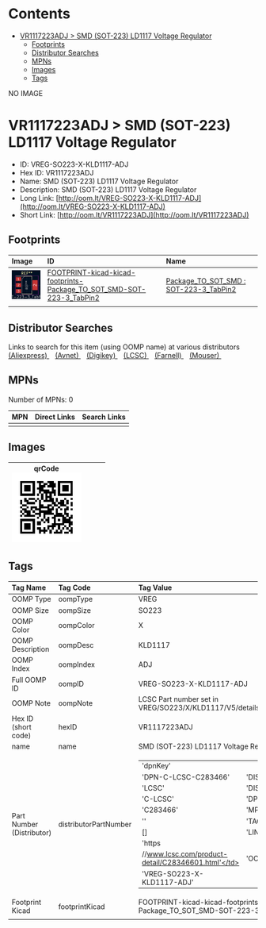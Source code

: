 



Contents
========

* [VR1117223ADJ > SMD (SOT-223) LD1117 Voltage Regulator](#vr1117223adj--smd-sot-223-ld1117-voltage-regulator)
	* [Footprints](#footprints)
	* [Distributor Searches](#distributor-searches)
	* [MPNs](#mpns)
	* [Images](#images)
	* [Tags](#tags)
  
NO IMAGE  
# VR1117223ADJ > SMD (SOT-223) LD1117 Voltage Regulator

- ID: VREG-SO223-X-KLD1117-ADJ
- Hex ID: VR1117223ADJ
- Name: SMD (SOT-223) LD1117 Voltage Regulator
- Description: SMD (SOT-223) LD1117 Voltage Regulator
- Long Link: [http://oom.lt/VREG-SO223-X-KLD1117-ADJ](http://oom.lt/VREG-SO223-X-KLD1117-ADJ)
- Short Link: [http://oom.lt/VR1117223ADJ](http://oom.lt/VR1117223ADJ)

## Footprints
  

|Image|ID|Name|
| :--- | :--- | :--- |
|[![](https://raw.githubusercontent.com/oomlout/oomlout_OOMP_eda_V2/main/FOOTPRINT/kicad/kicad-footprints/Package_TO_SOT_SMD/SOT-223-3_TabPin2/image_140.png)](https://github.com/oomlout/oomlout_OOMP_eda_V2/tree/main/FOOTPRINT/kicad/kicad-footprints/Package_TO_SOT_SMD/SOT-223-3_TabPin2/)|[FOOTPRINT-kicad-kicad-footprints-Package_TO_SOT_SMD-SOT-223-3_TabPin2](https://github.com/oomlout/oomlout_OOMP_eda_V2/tree/main/FOOTPRINT/kicad/kicad-footprints/Package_TO_SOT_SMD/SOT-223-3_TabPin2/)|[Package_TO_SOT_SMD : SOT-223-3_TabPin2](https://github.com/oomlout/oomlout_OOMP_eda_V2/tree/main/FOOTPRINT/kicad/kicad-footprints/Package_TO_SOT_SMD/SOT-223-3_TabPin2/)|
||||

## Distributor Searches
  
Links to search for this item (using OOMP name) at various distributors  
[(Aliexpress) ](https://www.aliexpress.com/wholesale?SearchText=1117SMD+SOT-223+LD1117+Voltage+Regulator)&nbsp;&nbsp;&nbsp;[(Avnet) ](https://www.avnet.com/shop/us/search/SMD+SOT-223+LD1117+Voltage+Regulator)&nbsp;&nbsp;&nbsp;[(Digikey) ](https://www.digikey.co.uk/en/products/result?s=SMD+SOT-223+LD1117+Voltage+Regulator)&nbsp;&nbsp;&nbsp;[(LCSC) ](https://www.lcsc.com/search?q=SMD+SOT-223+LD1117+Voltage+Regulator)&nbsp;&nbsp;&nbsp;[(Farnell) ](https://uk.farnell.com/search?st=SMD+SOT-223+LD1117+Voltage+Regulator)&nbsp;&nbsp;&nbsp;[(Mouser) ](https://www.mouser.com/c/?q=SMD+SOT-223+LD1117+Voltage+Regulator)&nbsp;&nbsp;&nbsp;
## MPNs
  
Number of MPNs: 0  

|MPN|Direct Links|Search Links|
| :--- | :--- | :--- |
||||

## Images
  

|qrCode<br>[![](https://raw.githubusercontent.com/oomlout/oomlout_OOMP_parts_V2/main/VREG/SO223/X/KLD1117/ADJ/qrCode_140.png)](https://github.com/oomlout/oomlout_OOMP_parts_V2/tree/main/VREG/SO223/X/KLD1117/ADJ/qrCode.png)||||
| :---: | :---: | :---: | :---: |

## Tags
  

|Tag Name|Tag Code|Tag Value|
| :--- | :--- | :--- |
|OOMP Type|oompType|VREG|
|OOMP Size|oompSize|SO223|
|OOMP Color|oompColor|X|
|OOMP Description|oompDesc|KLD1117|
|OOMP Index|oompIndex|ADJ|
|Full OOMP ID|oompID|VREG-SO223-X-KLD1117-ADJ|
|OOMP Note|oompNote|LCSC Part number set in VREG/SO223/X/KLD1117/V5/details2.py|
|Hex ID (short code)|hexID|VR1117223ADJ|
|name|name|SMD (SOT-223) LD1117 Voltage Regulator|
|Part Number (Distributor)|distributorPartNumber|<table><tr><td>'dpnKey'</td></tr><tr><td> 'DPN-C-LCSC-C283466'</td><td> 'DISTRIBUTOR'</td></tr><tr><td> 'LCSC'</td><td> 'DISTRCODE'</td></tr><tr><td> 'C-LCSC'</td><td> 'DPN'</td></tr><tr><td> 'C283466'</td><td> 'MPN'</td></tr><tr><td> ''</td><td> 'TAGS'</td></tr><tr><td> []</td><td> 'LINK'</td></tr><tr><td> 'https</td></tr><tr><td>//www.lcsc.com/product-detail/C28346601.html'</td><td> 'OOMPID'</td></tr><tr><td> 'VREG-SO223-X-KLD1117-ADJ'</td></tr></table>|
|Footprint Kicad|footprintKicad|FOOTPRINT-kicad-kicad-footprints-Package_TO_SOT_SMD-SOT-223-3_TabPin2|
||||
